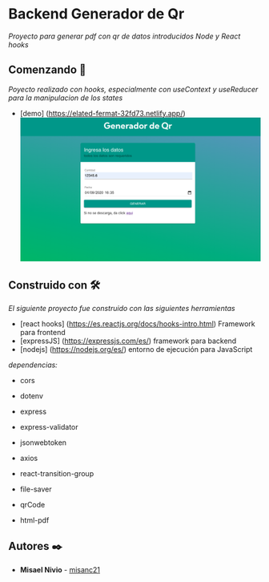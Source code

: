 # Backend Generador de Qr
_Proyecto para generar pdf con qr de datos introducidos Node y React hooks_

## Comenzando 🚀
_Poyecto realizado con hooks, especialmente con useContext y useReducer para la manipulacion de los states_ 

* [demo] (https://elated-fermat-32fd73.netlify.app/)
![myimage-alt-tag](/imgdemo.png)

## Construido con 🛠️
_El siguiente proyecto fue construido con las siguientes herramientas_
* [react hooks] (https://es.reactjs.org/docs/hooks-intro.html) Framework para frontend
* [expressJS] (https://expressjs.com/es/) framework para backend
* [nodejs] (https://nodejs.org/es/) entorno de ejecución para JavaScript

_dependencias:_
* cors
* dotenv
* express
* express-validator
* jsonwebtoken

* axios
* react-transition-group
* file-saver
* qrCode
* html-pdf

## Autores ✒️

* **Misael Nivio**  - [misanc21](https://github.com/misanc21)
